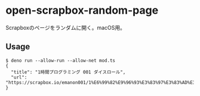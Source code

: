 # open-scrapbox-random-page

Scrapboxのページをランダムに開く。macOS用。

## Usage

```
$ deno run --allow-run --allow-net mod.ts
{
  "title": "1時間プログラミング 001 ダイスロール",
  "url": "https://scrapbox.io/emanon001/1%E6%99%82%E9%96%93%E3%83%97%E3%83%AD%E3%82%B0%E3%83%A9%E3%83%9F%E3%83%B3%E3%82%B0%20001%20%E3%83%80%E3%82%A4%E3%82%B9%E3%83%AD%E3%83%BC%E3%83%AB"
}
```
